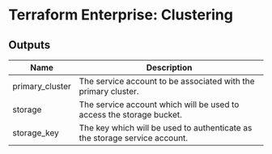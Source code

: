 # Terraform Enterprise: Clustering

## Outputs

| Name | Description |
|------|-------------|
| primary\_cluster | The service account to be associated with the primary cluster. |
| storage | The service account which will be used to access the storage bucket. |
| storage\_key | The key which will be used to authenticate as the storage service account. |

